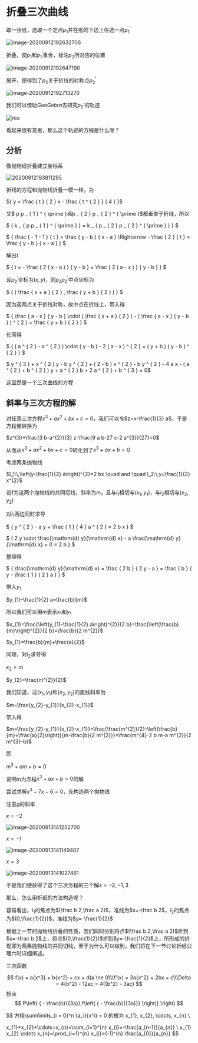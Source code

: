 # 折叠三次曲线

取一张纸，选取一个定点$p_1$并在纸的下边上任选一点$p_1^ { \prime }$

![image-20200912192632706](三次曲线/image-20200912192632706.png)

折叠，使$p_1$和$p_1^ { \prime }$重合，标注$p_2$所对应的位置

![image-20200912192647190](三次曲线/image-20200912192647190.png)

展开，便得到了$p_2$关于折线的对称点$p_2^ { \prime }$

![image-20200912192713270](三次曲线/image-20200912192713270.png)

我们可以借助$GeoGebra$去研究$p_2'$的轨迹

![res](三次曲线/res.gif)

看起来很有意思，那么这个轨迹的方程是什么呢？

## 分析

像抛物线折叠建立坐标系

![20200912193811295](三次曲线/20200912193811295.png)

折线的方程和抛物线折叠一模一样，为

${ y = \frac { t } { 2 } x - \frac { t ^ { 2 } } { 4 } }$

又$ p p _ { 1 } ^ { \prime }$和$p _ { 2 } p _ { 2 } ^ { \prime }$都垂直于折线，所以

$ { k _ { p p _ { 1 } ^ { \prime } } = k _ { p _ { 2 } p _ { 2 } ^ { \prime } } } $

$ { \frac { - 1 - 1 } { t } = \frac { y - b } { x - a } \Rightarrow - \frac { 2 } { t } = \frac { y - b } { x - a } } $

解出$t$

$ { t = - \frac { 2 ( x - a ) } { y - b } = \frac { 2 ( a - x ) } { y - b } } $

设$p_2^{\prime}$坐标为$(x,y)$，则$p _ { 2 } p _ { 2 } ^ { \prime }$中点坐标为

$ { ( \frac { x + a } { 2 } , \frac { y + b } { 2 } ) } $

因为这两点关于折线对称，故中点在折线上，带入得

$ { \frac { a - x } { y - b } \cdot ( \frac { x + a } { 2 } ) - ( \frac { a - x } { y - b } ) ^ { 2 } = \frac { y + b } { 2 } } $

化简得

$ { ( a ^ { 2 } - x ^ { 2 } ) \cdot ( y - b ) - 2 ( a - x ) ^ { 2 } = ( y + b ) ( y - b ) ^ { 2 } } $

$ y ^ { 3 } + x ^ { 2 } y - b y ^ { 2 } + ( 2 - b )  x ^ { 2 } - b y ^ { 2 } - 4 a x - ( a ^ { 2 } + b ^ { 2 } )  y  + a ^ { 2 } b + 2 a ^ { 2 } + b ^ { 3 } = 0$

这显然是一个三次曲线的方程

## 斜率与三次方程的解

对任意三次方程$x^{3}+a x^{2}+b x+c=0$，我们可以令$z=x-\frac{1}{3}  a$，于是方程便转换为

$z^{3}+\frac{3 b-a^{2}}{3} z-\frac{9 a b-27 c-2 a^{3}}{27}=0$

从而从$x^{3}+a x^{2}+b x+c=0$转化到了$x^{3}+ ax+b=0$

考虑两条抛物线

$l_1:\,\left(y-\frac{1}{2} a\right)^{2}=2 bx \quad  and \quad l_2:\,y=\frac{1}{2} x^{2}$

设$\ell$为这两个抛物线的共同切线，斜率为$m$，且与$l_1$相切与$\left(x_{1}, y_{1}\right)$，与$l_2$相切与$\left(x_{2}, y_{2}\right)$

对$l_1$两边同时求导

$ { y ^ { 2 } - a y + \frac { 1 } { 4 } a ^ { 2 } = 2 b x } $

$ { 2 y \cdot \frac{\mathrm{d} y}{\mathrm{d} x}  - a \frac{\mathrm{d} y}{\mathrm{d} x}  + 0 = 2 b } $

整理得

$ { \frac{\mathrm{d} y}{\mathrm{d} x}  = \frac { 2 b } { 2 y - a } = \frac { b } { y - \frac { 1 } { 2 } a } } $

带入$y_1$

$y_{1}-\frac{1}{2} a=\frac{b}{m}$

所以我们可以用$m$表示$x_1$和$y_1$

$x_{1}=\frac{\left(y_{1}-\frac{1}{2} a\right)^{2}}{2 b}=\frac{\left(\frac{b}{m}\right)^{2}}{2 b}=\frac{b}{2 m^{2}}$

$y_{1}=\frac{b}{m}+\frac{a}{2}$

同理，对$l_2$求导得

$x_{2}=m$

$y_{2}=\frac{m^{2}}{2}$

我们知道，过$\left(x_{1}, y_{1}\right)$和$\left(x_{2}, y_{2}\right)$的直线斜率为

$m=\frac{y_{2}-y_{1}}{x_{2}-x_{1}}$

带入得

$m=\frac{y_{2}-y_{1}}{x_{2}-x_{1}}=\frac{\frac{m^{2}}{2}-\left(\frac{b}{m}+\frac{a}{2}\right)}{m-\frac{b}{2 m^{2}}}=\frac{m^{4}-2 b m-a m^{2}}{2 m^{3}-b}$

即

$m^{3}+a m+b=0$

说明$m$为方程$x^{3}+ ax+b=0$的解

尝试求解$x^3-7x-6=0$，先构造两个抛物线

注意$g$的斜率

$x=-2$

![image-20200913141232700](三次曲线/image-20200913141232700.png)

$x=-1$

![image-20200913141149407](三次曲线/image-20200913141149407.png)

$x=3$

![image-20200913141027461](三次曲线/image-20200913141027461.png)

于是我们便获得了这个三次方程的三个解$x=-2,-1,3$

那么，怎么用折纸的方法构造呢？

容易看出，$l_1$的焦点为$(\frac b 2,\frac a 2)$，准线为$x=-\frac b 2$，$l_2$的焦点为$(0,\frac{1}{2})$，准线为$y=-\frac{1}{2}$

根据上一节的抛物线折叠的性质，我们同时分别将点$(\frac b 2,\frac a 2)$折到$x=-\frac b 2$上，将点$(0,\frac{1}{2})$折到$y=-\frac{1}{2}$上，所形成的折现即为两条抛物线的共同切线，至于为什么可以做到，我们将在下一节讨论折纸公理六时详细阐述。



三次函数


$$
f(x) = a{x^3} + b{x^2} + cx + d(a \ne 0)\\f'(x) = 3a{x^2} + 2bx + c\\\Delta  = 4{b^2} - 12ac = 4({b^2} - 3ac)
$$
拐点
$$
P\left( { - \frac{b}{{3a}},f\left( { - \frac{b}{{3a}}} \right)} \right)
$$

$$
方程\sum\limits_{i = 0}^n {a_i}{x^i}  = 0 的根为  x_{1}, x_{2}, \cdots, x_{n}  \\


x_{1}+x_{2}+\cdots+x_{n}=\sum_{i=1}^{n} x_{i}=-\frac{a_{n-1}}{a_{n}} \\
x_{1} x_{2} \cdots x_{n}=\prod_{i=1}^{n} x_{i}=(-1)^{n} \frac{a_{0}}{a_{n}}
$$
